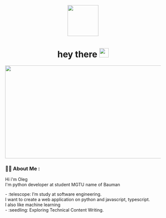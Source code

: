 
 <div id="header" align="center">
  <img src="https://media.giphy.com/media/M9gbBd9nbDrOTu1Mqx/giphy.gif" width="100"/>
</div>
<h1 align="center">
  hey there
  <img src="https://media.giphy.com/media/hvRJCLFzcasrR4ia7z/giphy.gif" width="30px"/>
</h1>
   <div align="center">
      <img src="https://media.giphy.com/media/dWesBcTLavkZuG35MI/giphy.gif" width="600" height="300"/>
    </div>
    
### :woman_technologist: About Me :
<div>
  <p>
     <a>
      Hi i'm Oleg<br>
      I'm python developer at student MGTU name of Bauman <br>
   </a>
 </p>
</div>
- :telescope: I’m study at software engineering.<br> I want to create a web application on python and javascript, typescript.<br> I also like machine learning<br>
- :seedling: Exploring Technical Content Writing.

